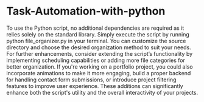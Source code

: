 # Task-Automation-with-python

To use the Python script, no additional dependencies are required as it relies solely on the standard library. Simply execute the script by running python file_organizer.py in your terminal. You can customize the source directory and choose the desired organization method to suit your needs. For further enhancements, consider extending the script’s functionality by implementing scheduling capabilities or adding more file categories for better organization. If you're working on a portfolio project, you could also incorporate animations to make it more engaging, build a proper backend for handling contact form submissions, or introduce project filtering features to improve user experience. These additions can significantly enhance both the script's utility and the overall interactivity of your projects.
